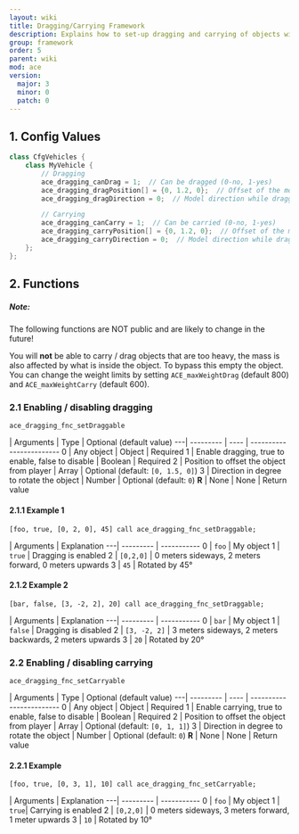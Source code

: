 ```yaml
---
layout: wiki
title: Dragging/Carrying Framework
description: Explains how to set-up dragging and carrying of objects with the ACE3 dragging and carrying system.
group: framework
order: 5
parent: wiki
mod: ace
version:
  major: 3
  minor: 0
  patch: 0
---
```


## 1. Config Values

```cpp
class CfgVehicles {
    class MyVehicle {
        // Dragging
        ace_dragging_canDrag = 1;  // Can be dragged (0-no, 1-yes)
        ace_dragging_dragPosition[] = {0, 1.2, 0};  // Offset of the model from the body while dragging (same as attachTo) (optional; default: [0, 1.5, 0])
        ace_dragging_dragDirection = 0;  // Model direction while dragging (same as setDir after attachTo) (optional; default: 0)

        // Carrying
        ace_dragging_canCarry = 1;  // Can be carried (0-no, 1-yes)
        ace_dragging_carryPosition[] = {0, 1.2, 0};  // Offset of the model from the body while dragging (same as attachTo) (optional; default: [0, 1, 1])
        ace_dragging_carryDirection = 0;  // Model direction while dragging (same as setDir after attachTo) (optional; default: 0)
    };
};
```


## 2. Functions

<div class="panel callout">
    <h5>Note:</h5>
    <p>The following functions are NOT public and are likely to change in the future!</p>
</div>

You will **not** be able to carry / drag objects that are too heavy, the mass is also affected by what is inside the object. To bypass this empty the object. You can change the weight limits by setting `ACE_maxWeightDrag` (default 800) and `ACE_maxWeightCarry` (default 600).

### 2.1 Enabling / disabling dragging

`ace_dragging_fnc_setDraggable`

   | Arguments | Type | Optional (default value)
---| --------- | ---- | ------------------------
0  | Any object | Object | Required
1  | Enable dragging, true to enable, false to disable | Boolean | Required
2  | Position to offset the object from player | Array | Optional (default: `[0, 1.5, 0]`)
3  | Direction in degree to rotate the object | Number | Optional (default: `0`)
**R** | None | None | Return value

#### 2.1.1 Example 1

`[foo, true, [0, 2, 0], 45] call ace_dragging_fnc_setDraggable;`

   | Arguments | Explanation
---| --------- | -----------
0  | `foo` | My object
1  | `true` | Dragging is enabled
2  | `[0,2,0]` | 0 meters sideways, 2 meters forward, 0 meters upwards
3  | `45` | Rotated by 45°

#### 2.1.2 Example 2

`[bar, false, [3, -2, 2], 20] call ace_dragging_fnc_setDraggable;`

   | Arguments | Explanation
---| --------- | -----------
0  | `bar` | My object
1  | `false` | Dragging is disabled
2  | `[3, -2, 2]` | 3 meters sideways, 2 meters backwards, 2 meters upwards
3  | `20` | Rotated by 20°


### 2.2 Enabling / disabling carrying

`ace_dragging_fnc_setCarryable`

   | Arguments | Type | Optional (default value)
---| --------- | ---- | ------------------------
0  | Any object | Object | Required
1  | Enable carrying, true to enable, false to disable | Boolean | Required
2  | Position to offset the object from player | Array | Optional (default: `[0, 1, 1]`)
3  | Direction in degree to rotate the object | Number | Optional (default: `0`)
**R** | None | None | Return value

#### 2.2.1 Example

`[foo, true, [0, 3, 1], 10] call ace_dragging_fnc_setCarryable;`

   | Arguments | Explanation
---| --------- | -----------
0  |  `foo` | My object
1  |  `true`| Carrying is enabled
2  | `[0,2,0]` | 0 meters sideways, 3 meters forward, 1 meter upwards
3  | `10` | Rotated by 10°
